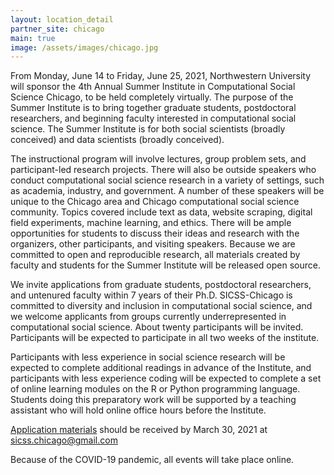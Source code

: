 ```yaml
---
layout: location_detail
partner_site: chicago
main: true
image: /assets/images/chicago.jpg
---
```


From Monday, June 14 to Friday, June 25, 2021, Northwestern University will sponsor the 4th Annual Summer Institute in Computational Social Science Chicago, to be held completely virtually. The purpose of the Summer Institute is to bring together graduate students, postdoctoral researchers, and beginning faculty interested in computational social science. The Summer Institute is for both social scientists (broadly conceived) and data scientists (broadly conceived).  

The instructional program will involve lectures, group problem sets, and participant-led research projects. There will also be outside speakers who conduct computational social science research in a variety of settings, such as academia, industry, and government. A number of these speakers will be unique to the Chicago area and Chicago computational social science community. Topics covered include text as data, website scraping, digital field experiments, machine learning, and ethics. There will be ample opportunities for students to discuss their ideas and research with the organizers, other participants, and visiting speakers. Because we are committed to open and reproducible research, all materials created by faculty and students for the Summer Institute will be released open source.

We invite applications from graduate students, postdoctoral researchers, and untenured faculty within 7 years of their Ph.D. SICSS-Chicago is committed to diversity and inclusion in computational social science, and we welcome applicants from groups currently underrepresented in computational social science. About twenty participants will be invited. Participants will be expected to participate in all two weeks of the institute.

Participants with less experience in social science research will be expected to complete additional readings in advance of the Institute, and participants with less experience coding will be expected to complete a set of online learning modules on the R or Python programming language. Students doing this preparatory work will be supported by a teaching assistant who will hold online office hours before the Institute.

[Application materials](https://compsocialscience.github.io/summer-institute/2021/chicago/apply) should be received by March 30, 2021 at sicss.chicago@gmail.com

Because of the COVID-19 pandemic, all events will take place online.
